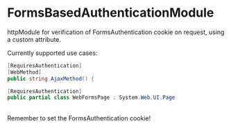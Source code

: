 # FormsBasedAuthenticationModule
httpModule for verification of FormsAuthentication cookie on request, using a custom attribute.

Currently supported use cases:
```csharp 
[RequiresAuthentication]
[WebMethod]
public string AjaxMethod() {
``` 

```csharp 
[RequiresAuthentication]
public partial class WebFormsPage : System.Web.UI.Page
```
<br/>
Remember to set the FormsAuthentication cookie!
